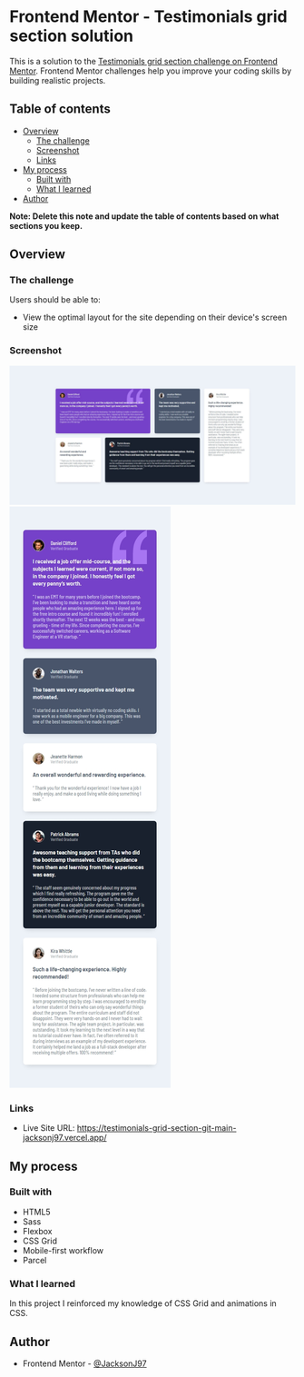 # Frontend Mentor - Testimonials grid section solution

This is a solution to the [Testimonials grid section challenge on Frontend Mentor](https://www.frontendmentor.io/challenges/testimonials-grid-section-Nnw6J7Un7). Frontend Mentor challenges help you improve your coding skills by building realistic projects.

## Table of contents

- [Overview](#overview)
  - [The challenge](#the-challenge)
  - [Screenshot](#screenshot)
  - [Links](#links)
- [My process](#my-process)
  - [Built with](#built-with)
  - [What I learned](#what-i-learned)
- [Author](#author)

**Note: Delete this note and update the table of contents based on what sections you keep.**

## Overview

### The challenge

Users should be able to:

- View the optimal layout for the site depending on their device's screen size

### Screenshot

![Desktop view](./design/final-desktop.jpg)
![Mobile view](./design/final-mobile.jpg)

### Links

- Live Site URL: https://testimonials-grid-section-git-main-jacksonj97.vercel.app/

## My process

### Built with

- HTML5
- Sass
- Flexbox
- CSS Grid
- Mobile-first workflow
- Parcel

### What I learned

In this project I reinforced my knowledge of CSS Grid and animations in CSS.

## Author

- Frontend Mentor - [@JacksonJ97](https://www.frontendmentor.io/profile/JacksonJ97)
